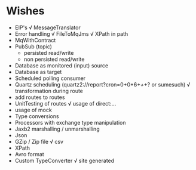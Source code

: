 # Wishes

* EIP's 
    √ MessageTranslator
* Error handling
√ FileToMqJms
√ XPath in path
* MqWithContract
* PubSub (topic)
    * persisted read/write
    * non persisted read/write
* Database as monitored (input) source
* Database as target    
* Scheduled polling consumer 
* Quartz scheduling (quartz2://report?cron=0+0+6+*+*+? or sumesuch) 
√ transformation during route
* add routes to routes
* UnitTesting of routes
√ usage of direct:...
* usage of mock
* Type conversions
* Processors with exchange type manipulation
* Jaxb2 marshalling / unmarshalling
* Json 
* GZip / Zip file
√ csv
* XPath
* Avro format
* Custom TypeConverter
√ site generated

